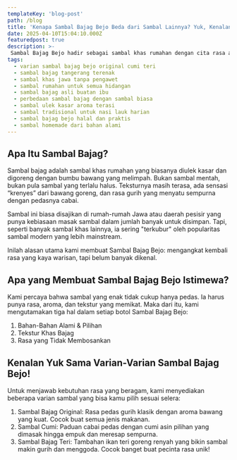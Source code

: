 ```yaml
---
templateKey: 'blog-post'
path: /blog
title: 'Kenapa Sambal Bajag Bejo Beda dari Sambal Lainnya? Yuk, Kenalan!'
date: 2025-04-10T15:04:10.000Z
featuredpost: true
description: >-
 Sambal Bajag Bejo hadir sebagai sambal khas rumahan dengan cita rasa autentik dan tekstur unik. Dibuat dari bahan-bahan alami tanpa pengawet, sambal ini menawarkan rasa pedas gurih yang menggoda. Tersedia dalam berbagai varian seperti Original, Cumi, Teri, cocok untuk segala jenis hidangan dan semua kalangan pencinta sambal.
tags:
  - varian sambal bajag bejo original cumi teri
  - sambal bajag tangerang terenak
  - sambal khas jawa tanpa pengawet
  - sambal rumahan untuk semua hidangan
  - sambal bajag asli buatan ibu
  - perbedaan sambal bajag dengan sambal biasa
  - sambal ulek kasar aroma terasi
  - sambal tradisional untuk nasi lauk harian
  - sambal bajag bejo halal dan praktis
  - sambal homemade dari bahan alami
---
```

## Apa Itu Sambal Bajag?
Sambal bajag adalah sambal khas rumahan yang biasanya diulek kasar dan digoreng dengan bumbu bawang yang melimpah. Bukan sambal mentah, bukan pula sambal yang terlalu halus. Teksturnya masih terasa, ada sensasi “krenyes” dari bawang goreng, dan rasa gurih yang menyatu sempurna dengan pedasnya cabai.

Sambal ini biasa disajikan di rumah-rumah Jawa atau daerah pesisir yang punya kebiasaan masak sambal dalam jumlah banyak untuk disimpan. Tapi, seperti banyak sambal khas lainnya, ia sering "terkubur" oleh popularitas sambal modern yang lebih mainstream.

Inilah alasan utama kami membuat Sambal Bajag Bejo: mengangkat kembali rasa yang kaya warisan, tapi belum banyak dikenal.

## Apa yang Membuat Sambal Bajag Bejo Istimewa?

Kami percaya bahwa sambal yang enak tidak cukup hanya pedas. Ia harus punya rasa, aroma, dan tekstur yang memikat. Maka dari itu, kami mengutamakan tiga hal dalam setiap botol Sambal Bajag Bejo:
1. Bahan-Bahan Alami & Pilihan
2. Tekstur Khas Bajag
3. Rasa yang Tidak Membosankan

## Kenalan Yuk Sama Varian-Varian Sambal Bajag Bejo!

Untuk menjawab kebutuhan rasa yang beragam, kami menyediakan beberapa varian sambal yang bisa kamu pilih sesuai selera:
1. Sambal Bajag Original: Rasa pedas gurih klasik dengan aroma bawang yang kuat. Cocok buat semua jenis makanan.
2. Sambal Cumi: Paduan cabai pedas dengan cumi asin pilihan yang dimasak hingga empuk dan meresap sempurna.
3. Sambal Bajag Teri: Tambahan ikan teri goreng renyah yang bikin sambal makin gurih dan menggoda. Cocok banget buat pecinta rasa unik!


